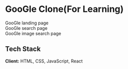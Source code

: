 
# GooGle Clone(For Learning)

GooGle landing page  
GooGle search page \
GooGle image search page







## Tech Stack

**Client:** HTML, CSS, JavaScript, React



